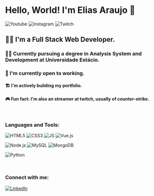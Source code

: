# Hello, World! I'm Elias Araujo 👋
<p align="left">
  <img alt="Youtube" src="https://img.shields.io/badge/YouTube-%23FF0000.svg?logo=YouTube&logoColor=white"/>
  <img alt="Instagram" src="https://img.shields.io/badge/Instagram-%23E4405F.svg?logo=Instagram&logoColor=white"/>
  <img alt="Twitch" src="https://img.shields.io/badge/Twitch-%239146FF.svg?logo=Twitch&logoColor=white"/>
</p>

## 👨‍💻 I'm a Full Stack Web Developer. <br />

### 👨‍🎓 Currently pursuing a degree in Analysis System and Development at Universidade Estácio. <br />
### 🏢 I'm currently open to working. <br />
#### 🏗 I'm actively building my portfolio. <br />
#### 🎮 Fun fact: I'm also an streamer at twitch, usually of counter-strike. <br />

<br />

### Languages and Tools:
<p align="left">
  <img alt="HTML5" src="https://img.shields.io/badge/HTML5-E34F26?style=for-the-badge&logo=html5&logoColor=white" />
  <img alt="CSS3" src="https://img.shields.io/badge/CSS3-1572B6?style=for-the-badge&logo=css3&logoColor=white" />
  <img alt="JS" src="https://img.shields.io/badge/JavaScript-323330?style=for-the-badge&logo=javascript&logoColor=F7DF1E" />
  <img alt="Vue.js" src="https://img.shields.io/badge/Vue.js-35495E?style=for-the-badge&logo=vuedotjs&logoColor=4FC08D" />
</p>
<p align="left">
  <img alt="Node.js" src="https://img.shields.io/badge/Node.js-43853D?style=for-the-badge&logo=node.js&logoColor=white" />
  <img alt="MySQL" src="https://img.shields.io/badge/MySQL-4479A1?style=for-the-badge&logo=mysql&logoColor=white" />
  <img alt="MongoDB" src="https://img.shields.io/badge/MongoDB-4EA94B?style=for-the-badge&logo=mongodb&logoColor=white" />
</p>
<p align="left">
  <img alt="Python" src="https://img.shields.io/badge/Python-3776AB?style=for-the-badge&logo=python&logoColor=white" />
</p>


<br />

### Connect with me:

[![LinkedIn](https://img.shields.io/badge/LinkedIn-0077B5?style=for-the-badge&logo=linkedin&logoColor=white)](https://www.linkedin.com/in/eliasaraujx/)
